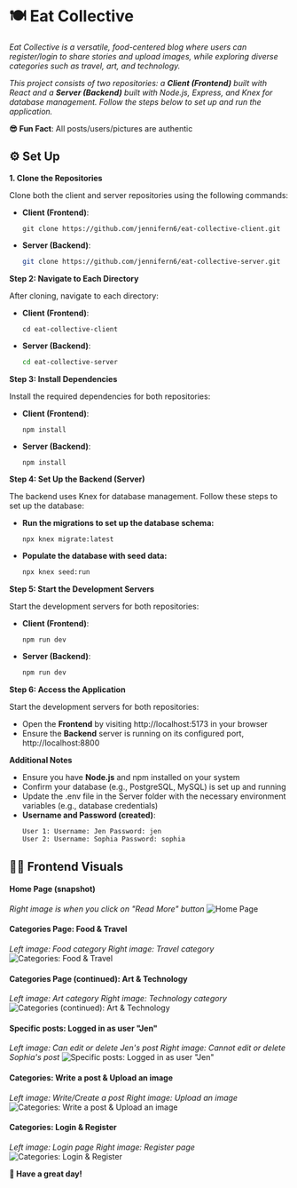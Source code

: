 # 🍽️ Eat Collective

_Eat Collective is a versatile, food-centered blog where users can register/login to share stories and upload images, while exploring diverse categories such as travel, art, and technology._

_This project consists of two repositories: a **Client (Frontend)** built with React and a **Server (Backend)** built with Node.js, Express, and Knex for database management. Follow the steps below to set up and run the application._

**😎 Fun Fact**: All posts/users/pictures are authentic

## ⚙️ Set Up

**1. Clone the Repositories**

Clone both the client and server repositories using the following commands:

- **Client (Frontend)**:

  ```
  git clone https://github.com/jennifern6/eat-collective-client.git
  ```

- **Server (Backend)**:
  ```bash
  git clone https://github.com/jennifern6/eat-collective-server.git
  ```

**Step 2: Navigate to Each Directory**

After cloning, navigate to each directory:

- **Client (Frontend)**:

  ```
  cd eat-collective-client
  ```

- **Server (Backend)**:
  ```bash
  cd eat-collective-server
  ```

**Step 3: Install Dependencies**

Install the required dependencies for both repositories:

- **Client (Frontend)**:

  ```
  npm install
  ```

- **Server (Backend)**:
  ```bash
  npm install
  ```

**Step 4: Set Up the Backend (Server)**

The backend uses Knex for database management. Follow these steps to set up the database:

- **Run the migrations to set up the database schema:**

  ```
  npx knex migrate:latest
  ```

- **Populate the database with seed data:**
  ```bash
  npx knex seed:run
  ```

**Step 5: Start the Development Servers**

Start the development servers for both repositories:

- **Client (Frontend)**:

  ```
  npm run dev
  ```

- **Server (Backend)**:
  ```bash
  npm run dev
  ```

**Step 6: Access the Application**

Start the development servers for both repositories:

- Open the **Frontend** by visiting http://localhost:5173 in your browser
- Ensure the **Backend** server is running on its configured port, http://localhost:8800

**Additional Notes**

- Ensure you have **Node.js** and npm installed on your system
- Confirm your database (e.g., PostgreSQL, MySQL) is set up and running
- Update the .env file in the Server folder with the necessary environment variables (e.g., database credentials)
- **Username and Password (created)**:
  ```
  User 1: Username: Jen Password: jen
  User 2: Username: Sophia Password: sophia
  ```

## 👀✨ Frontend Visuals

#### Home Page (snapshot)

_Right image is when you click on "Read More" button_
![Home Page](src/assets/images/1homepage.png)

#### Categories Page: Food & Travel

_Left image: Food category
Right image: Travel category_
![Categories: Food & Travel](src/assets/images/2categoriesfoodandtravel.png)

#### Categories Page (continued): Art & Technology

_Left image: Art category
Right image: Technology category_
![Categories (continued): Art & Technology](src/assets/images/3categoriesartandtechnology.png)

#### Specific posts: Logged in as user "Jen"

_Left image: Can edit or delete Jen's post
Right image: Cannot edit or delete Sophia's post_
![Specific posts: Logged in as user "Jen"](src/assets/images/4specificpostsloggedinasjen.png)

#### Categories: Write a post & Upload an image

_Left image: Write/Create a post
Right image: Upload an image_
![Categories: Write a post & Upload an image](src/assets/images/5writeapost.png)

#### Categories: Login & Register

_Left image: Login page
Right image: Register page_
![Categories: Login & Register](src/assets/images/6loginandregister.png)

**🥰 Have a great day!**
